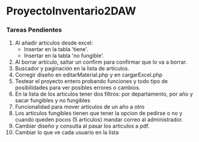 ﻿# ProyectoInventario2DAW
 ### Tareas Pendientes
 1. Al añadir articulos desde excel:
    - Insertar en la tabla 'tiene'.
    - Insertar en la tabla 'no fungible'.
 3. Al borrar artículo, saltar un confirm para confirmar que lo va a borrar.
 4. Buscador y paginación en la lista de artículos.
 5. Corregir diseño en editarMaterial.php y en cargarExcel.php
 6. Testear el proyecto entero probando funciones y todo tipo de posibilidades para ver posibles errores o cambios.
 7. En la lista de los articulos tener dos filtros: por departamento, por año y sacar fungibles y no fungibles
 8. Funcionalidad para mover articulos de un año a otro
 9. Los articulos fungibles tienen que tener la opcion de pedirse o no y cuando queden pocos (5 articulos) mandar correo al administrador.
 10. Cambiar diseño y consulta al pasar los articulos a pdf.
 11. Cambiar lo que ve cada usuario en la lista
